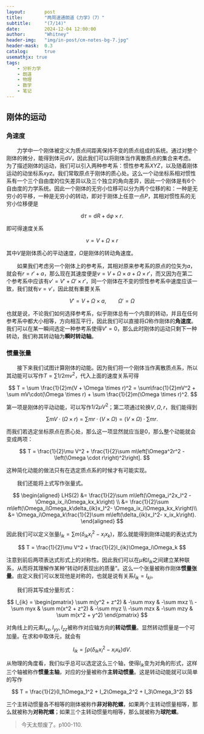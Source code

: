 ```yaml
---
layout:       post
title:        "两周速通朗道《力学》（7）"
subtitle:     "(7/14)"
date:         2024-12-04 12:00:00
author:       "Whitney"
header-img:   "img/in-post/cm-notes-bg-7.jpg"
header-mask:  0.3
catalog:      true
usemathjx: true
tags:
    - 分析力学
    - 朗道
    - 物理
    - 数学
    - 笔记
---
```


## 刚体的运动
### 角速度
&emsp;&emsp;力学中一个刚体被定义为质点间距离保持不变的质点组成的系统。通过对整个刚体的微分，能得到体元$\mathrm{d}V$，因此我们可以将刚体当作离散质点的集合来考虑。为了描述刚体的运动，我们可以引入两种参考系：惯性参考系$XYZ$，以及随着刚体运动的动坐标系$xyz$。我们常取原点于刚体的质心处。这么一个动坐标系相对惯性系有一个三个自由度的位矢差异以及三个独立的角向差异，因此一个刚体是有$6$个自由度的力学系统。因此一个刚体的无穷小位移可以分为两个位移的和：一种是无穷小的平移，一种是无穷小的转动，即对于刚体上任意一点$P$，其相对惯性系的无穷小位移便是

$$
\mathrm{d}\tau = \mathrm{d}R + \mathrm{d}\varphi \times r.
$$

即可得速度关系

$$
v = V + \Omega \times r
$$

其中$V$是刚体质心的平动速度，$\Omega$是刚体的转动角速度。

&emsp;&emsp;如果我们考虑另一个刚体上的参考系，其相对原来参考系的原点的位矢为$a$，就会有$r = r' + a$，那么现在其速度便是$v = V + \Omega\times a + \Omega\times r'$，而又因为在第二个参考系中应该有$v' = V' + \Omega' \times r'$，同一个刚体在不变的惯性参考系中速度应该一致，我们就有$v = v'$，因此就有重要关系

$$
V' = V + \Omega\times a, \qquad \Omega' = \Omega
$$

也就是说，不论我们如何选择参考系，似乎刚体总有一个内禀的转动，并且在任何参考系中都大小相等，方向相互平行，因此我们可以直接将$\Omega$称作刚体的**角速度**。我们可以在某一瞬间选定一种参考系使得$V' = 0$，那么此时刚体的运动只剩下一种转动，我们称其转动轴为**瞬时转动轴**。

### 惯量张量
&emsp;&emsp;接下来我们试图计算刚体的动能。因为我们将一个刚体当作离散质点系，所以其动能可以写作$T = \sum 1/2mv^2$，代入上面的速度关系可得

$$
T = \sum \frac{1}{2}m(V + \Omega \times r)^2 = \sum\frac{1}{2}mV^2 + \sum mV\cdot(\Omega \times r) + \sum \frac{1}{2}m(\Omega \times r)^2.
$$

第一项是刚体的平动动能，可以写作$1/2\mu V^2$；第二项通过轮换$V,\Omega,r$，我们能得到

$$
\sum mV\cdot(\Omega \times r) = \sum mr\cdot(V\times \Omega) = (V\times \Omega)\cdot \sum mr.
$$

而我们若选定坐标原点在质心处，那么这一项显然就应当是$0$，那么整个动能就会变成两项：

$$
T = \frac{1}{2}\mu V^2 + \frac{1}{2}\sum m\left[\Omega^2r^2 - \left(\Omega \cdot r\right)^2\right].
$$

这种简化动能的做法只有在选定质点系的时候才有可能实现。

&emsp;&emsp;我们还能将上式写作张量式。

$$
\begin{aligned}
    LHS(2) 
    &=  \frac{1}{2}\sum m\left(\Omega_i^2x_l^2 - \Omega_ix_i\Omega_kx_k\right) \\
    &=  \frac{1}{2}\sum m\left(\Omega_i\Omega_k\delta_{ik}x_l^2- \Omega_ix_i\Omega_kx_k\right)\\
    &=  \Omega_i\Omega_k\frac{1}{2}\sum m\left(\delta_{ik}x_l^2- x_ix_k\right).
\end{aligned}
$$

因此我们可以定义张量$I_{ik} = \sum m\left(\delta_{ik}x_l^2- x_ix_k\right)$，那么就能得到刚体动能的表达式为

$$
T = \frac{1}{2}\mu V^2 + \frac{1}{2}I_{ik}\Omega_i\Omega_k
$$

注意到前后两项表达式形式上的对称性。因此我们可以在$\mu$和$I_{ik}$之间建立某种联系，从而将其理解作某种“转动时表现出的质量”。这么一个张量被称作刚体**惯量张量**。由定义我们可以发现他是对称的，也就是说有关系$I_{ik} = I_{ki}$。

&emsp;&emsp;我们将其写成分量形式：

$$
I_{ik} = 
\begin{pmatrix}
    \sum m(y^2 + z^2) & -\sum mxy & -\sum mxz \\
    -\sum myx & \sum m(x^2 + z^2) & -\sum myz \\
    -\sum mzx & -\sum mzy & \sum m(x^2 + y^2)
\end{pmatrix}
$$

对角线上的元素$I_{xx}, I_{yy}, I_{zz}$被称作对应轴方向的**转动惯量**。显然转动惯量是一个可加量。在求和中取体元，就会有

$$
I_{ik} = \int \rho(\delta_{ik}x_l^2- x_ix_k)\mathrm{d}V.
$$

从物理的角度看，我们似乎总可以选定这么三个轴，使得$I_{ik}$变为对角的形式，这样三个轴被称作**惯量主轴**，对应的分量被称作**主转动惯量**。这是转动动能就可以简单的写作

$$
T = \frac{1}{2}(I_1\Omega_1^2 + I_2\Omega_2^2 + I_3\Omega_3^2)
$$

三个主转动惯量各不相等的刚体被称作**非对称陀螺**，如果两个主转动惯量相等，那么就被称为**对称陀螺**；如果三个主转动惯量均相等，那么就被称为**球陀螺**。

>今天太颓废了。p100-110.